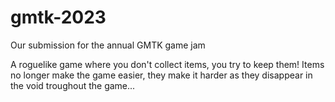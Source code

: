 # gmtk-2023
Our submission for the annual GMTK game jam

A roguelike game where you don't collect items, you try to keep them!
Items no longer make the game easier, they make it harder as they disappear in the void troughout the game...
